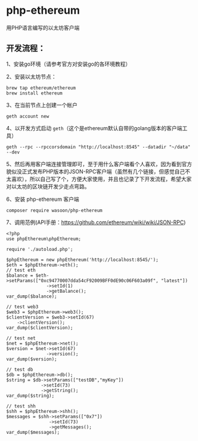 # php-ethereum
用PHP语言编写的以太坊客户端

## 开发流程：
1、安装go环境（请参考官方对安装go的各环境教程）

2、安装以太坊节点：

    brew tap ethereum/ethereum
    brew install ethereum

3、在当前节点上创建一个帐户
    
    geth account new

4、以开发方式启动 `geth`（这个是ethereum默认自带的golang版本的客户端工具）
    
    geth --rpc --rpccorsdomain "http://localhost:8545" --datadir "~/data" --dev
    
5、然后再用客户端连接管理即可，至于用什么客户端看个人喜欢，因为看到官方貌似没正式发布PHP版本的JSON-RPC客户端（虽然有几个链接，但感觉自己不太喜欢），所以自己写了个，方便大家使用，并且也记录了下开发流程，希望大家对以太坊的区块链开发少走点弯路。

6、安装 php-ethereum 客户端
    
    composer require wasoon/php-ethereum
    
7、调用范例(API手册：https://github.com/ethereum/wiki/wiki/JSON-RPC)

    <?php
    use phpEthereum\phpEthereum;
    
    require './autoload.php';
    
    $phpEthereum = new phpEthereum('http://localhost:8545/');
    $eth = $phpEthereum->eth();
    // test eth
    $balance = $eth->setParams(["0xc94770007dda54cF92009BFF0dE90c06F603a09f", "latest"])
                   ->setId(1)
                   ->getBalance();
    var_dump($balance);
    
    // test web3
    $web3 = $phpEthereum->web3();
    $clientVersion = $web3->setId(67)
        ->clientVersion();
    var_dump($clientVersion);
    
    // test net
    $net = $phpEthereum->net();
    $version = $net->setId(67)
                   ->version();
    var_dump($version);
    
    // test db
    $db = $phpEthereum->db();
    $string = $db->setParams(["testDB","myKey"])
                 ->setId(73)
                 ->getString();
    var_dump($string);
    
    // test shh
    $shh = $phpEthereum->shh();
    $messages = $shh->setParams(["0x7"])
                    ->setId(73)
                    ->getMessages();
    var_dump($messages);